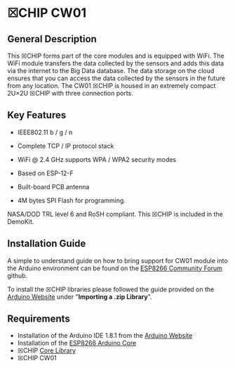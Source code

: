 # ☒CHIP CW01

## General Description

This ☒CHIP forms part of the core modules and is equipped with WiFi. The WiFi module transfers the data collected by the sensors and adds this data via the internet to the Big Data database. The data storage on the cloud ensures that you can access the data collected by the sensors in the future from any location. The CW01 ☒CHIP is housed in an extremely compact 2U×2U ☒CHIP with three connection ports. 

## Key  Features

- IEEE802.11 b / g / n
- Complete TCP / IP protocol stack
- WiFi @ 2.4 GHz supports WPA / WPA2 security modes

- Based on ESP-12-F
- Built-board PCB antenna
- 4M bytes SPI Flash for programming.

NASA/DOD TRL level 6 and RoSH compliant.
This ☒CHIP is included in the DemoKit.

## Installation Guide

A simple to understand guide on how to bring support for CW01 module into the Arduino environment can be found on the [ESP8266 Community Forum](https://github.com/esp8266/Arduino) github.

To install the ☒CHIP libraries please followed the guide provided on the [Arduino Website](https://www.arduino.cc/en/Guide/Libraries) under "**Importing a .zip Library**".

## Requirements

- Installation of the Arduino IDE 1.8.1 from the [Arduino Website](https://www.arduino.cc/en/main/software)
- Installation of the [ESP8266 Arduino Core](https://github.com/esp8266/Arduino)
- ☒CHIP [Core Library](https://github.com/xinabox/xCore)
- ☒CHIP CW01 
